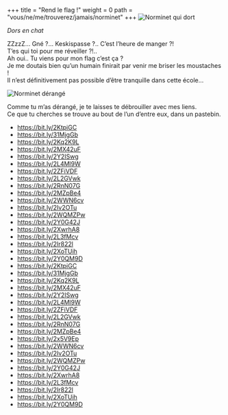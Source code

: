 +++
title = "Rend le flag !"
weight = 0
path = "vous/ne/me/trouverez/jamais/norminet"
+++
![Norminet qui dort](https://pbs.twimg.com/media/C7INjJTX0AE4N4A.jpg)

*Dors en chat*
   
ZZzzZ… Gné ?… Keskispasse ?.. C’est l’heure de manger ?!  
T’es qui toi pour me réveiller ?!..  
Ah oui..
Tu viens pour mon flag c’est ça ?  
Je me doutais bien qu’un humain finirait par venir me briser les moustaches !  
Il n’est définitivement pas possible d’être tranquille dans cette école…
   
![Norminet dérangé](https://pbs.twimg.com/media/DA_nTP7XgAAEct9.jpg)
  
Comme tu m’as dérangé, je te laisses te débrouiller avec mes liens.  
Ce que tu cherches se trouve au bout de l’un d’entre eux, dans un pastebin.
   
- https://bit.ly/2KtpiGC
- https://bit.ly/31MjgGb
- https://bit.ly/2Kq2K9L
- https://bit.ly/2MX42uF
- https://bit.ly/2Y2ISwg
- https://bit.ly/2L4Ml9W
- https://bit.ly/2ZFiVDF
- https://bit.ly/2L2GVwk
- https://bit.ly/2RnN07G
- https://bit.ly/2MZpBe4
- https://bit.ly/2WWN6cv
- https://bit.ly/2Iv2OTu
- https://bit.ly/2WQMZPw
- https://bit.ly/2Y0G42J
- https://bit.ly/2XwrhA8
- https://bit.ly/2L3fMcv
- https://bit.ly/2Ir822l
- https://bit.ly/2XoTUih
- https://bit.ly/2Y0QM9D
- https://bit.ly/2KtpiGC
- https://bit.ly/31MjgGb
- https://bit.ly/2Kq2K9L
- https://bit.ly/2MX42uF
- https://bit.ly/2Y2ISwg
- https://bit.ly/2L4Ml9W
- https://bit.ly/2ZFiVDF
- https://bit.ly/2L2GVwk
- https://bit.ly/2RnN07G
- https://bit.ly/2MZpBe4
- https://bit.ly/2x5V9Ep
- https://bit.ly/2WWN6cv
- https://bit.ly/2Iv2OTu
- https://bit.ly/2WQMZPw
- https://bit.ly/2Y0G42J
- https://bit.ly/2XwrhA8
- https://bit.ly/2L3fMcv
- https://bit.ly/2Ir822l
- https://bit.ly/2XoTUih
- https://bit.ly/2Y0QM9D
